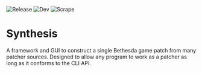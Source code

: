 ![Release](https://github.com/Noggog/Synthesis/workflows/Release/badge.svg) ![Dev](https://github.com/Noggog/Synthesis/workflows/Dev/badge.svg) ![Scrape](https://github.com/Noggog/Synthesis.Registry/workflows/Scrape/badge.svg)

# Synthesis
A framework and GUI to construct a single Bethesda game patch from many patcher sources. Designed to allow any program to work as a patcher as long as it conforms to the CLI API. 
